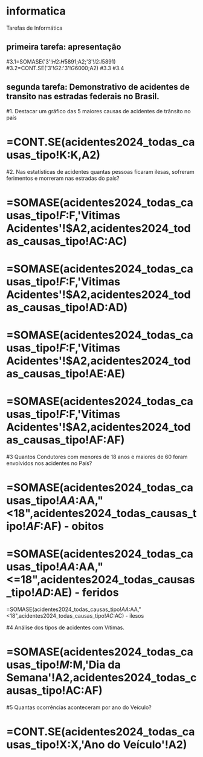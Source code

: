 # informatica
Tarefas de Informática
## primeira tarefa: apresentação
#3.1=SOMASE('3'!$H$2:$H$5891;A2;'3'!$I$2:$I$5891)
#3.2=CONT.SE('3'!$G$2:'3'!$G$6000;A2)
#3.3
#3.4

## segunda tarefa: Demonstrativo de acidentes de transito nas estradas federais no Brasil.
#1. Destacar um gráfico das 5 maiores causas de acidentes de trânsito no país
# =CONT.SE(acidentes2024_todas_causas_tipo!K:K,A2)

#2. Nas estatísticas de acidentes quantas pessoas ficaram ilesas, sofreram ferimentos e morreram nas estradas do país? 
# =SOMASE(acidentes2024_todas_causas_tipo!$F:$F,'Vitimas Acidentes'!$A2,acidentes2024_todas_causas_tipo!AC:AC)
# =SOMASE(acidentes2024_todas_causas_tipo!$F:$F,'Vitimas Acidentes'!$A2,acidentes2024_todas_causas_tipo!AD:AD)
# =SOMASE(acidentes2024_todas_causas_tipo!$F:$F,'Vitimas Acidentes'!$A2,acidentes2024_todas_causas_tipo!AE:AE)
# =SOMASE(acidentes2024_todas_causas_tipo!$F:$F,'Vitimas Acidentes'!$A2,acidentes2024_todas_causas_tipo!AF:AF)

#3 Quantos Condutores com menores de 18 anos e maiores de 60 foram envolvidos nos acidentes no País? 
# =SOMASE(acidentes2024_todas_causas_tipo!$AA:$AA,"<18",acidentes2024_todas_causas_tipo!$AF:$AF) - obitos
# =SOMASE(acidentes2024_todas_causas_tipo!$AA:$AA,"<=18",acidentes2024_todas_causas_tipo!$AD:$AE) - feridos
=SOMASE(acidentes2024_todas_causas_tipo!$AA:$AA,"<18",acidentes2024_todas_causas_tipo!$AC:$AC) - ilesos

#4 Análise dos tipos de acidentes com Vítimas. 
# =SOMASE(acidentes2024_todas_causas_tipo!$M:$M,'Dia da Semana'!A2,acidentes2024_todas_causas_tipo!AC:AF)

#5 Quantas ocorrências aconteceram por ano do Veículo? 
# =CONT.SE(acidentes2024_todas_causas_tipo!X:X,'Ano do Veículo'!A2)
